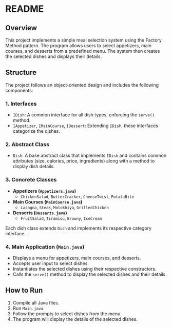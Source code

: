 # README

## Overview

This project implements a simple meal selection system using the Factory Method pattern. The program allows users to select appetizers, main courses, and desserts from a predefined menu. The system then creates the selected dishes and displays their details.

## Structure

The project follows an object-oriented design and includes the following components:

### 1. **Interfaces**

- `IDish`: A common interface for all dish types, enforcing the `serve()` method.
- `IAppetizer`, `IMainCourse`, `IDessert`: Extending `IDish`, these interfaces categorize the dishes.

### 2. **Abstract Class**

- `Dish`: A base abstract class that implements `IDish` and contains common attributes (size, calories, price, ingredients) along with a method to display dish details.

### 3. **Concrete Classes**

- **Appetizers (`Appetizers.java`)**
  - `ChickenSalad`, `ButterCracker`, `CheeseTwist`, `PotatoBite`
- **Main Courses (`MainCourse.java`)**
  - `Lasagna`, `Steak`, `Molokhiya`, `GrilledChicken`
- **Desserts (`Desserts.java`)**
  - `FruitSalad`, `Tiramisu`, `Browny`, `IceCream`

Each dish class extends `Dish` and implements its respective category interface.

### 4. **Main Application (`Main.java`)**

- Displays a menu for appetizers, main courses, and desserts.
- Accepts user input to select dishes.
- Instantiates the selected dishes using their respective constructors.
- Calls the `serve()` method to display the selected dishes and their details.

## How to Run

1. Compile all Java files.
2. Run `Main.java`.
3. Follow the prompts to select dishes from the menu.
4. The program will display the details of the selected dishes.
